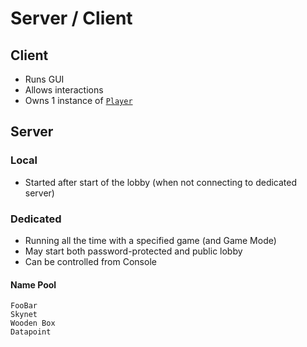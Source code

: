 # Server / Client

## Client
- Runs GUI
- Allows interactions
- Owns 1 instance of [`Player`](../Lua_Api/Player)

## Server

### Local
- Started after start of the lobby (when not connecting to dedicated server)
  
### Dedicated
- Running all the time with a specified game (and Game Mode)
- May start both password-protected and public lobby
- Can be controlled from Console
  
#### Name Pool

```
FooBar
Skynet
Wooden Box
Datapoint
```